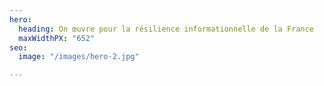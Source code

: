 ```yaml
---
hero:
  heading: On œuvre pour la résilience informationnelle de la France
  maxWidthPX: "652"
seo:
  image: "/images/hero-2.jpg"

---
```

